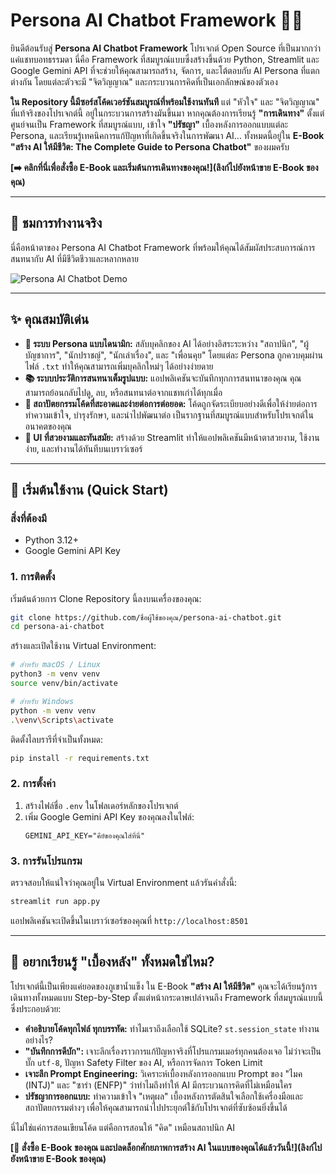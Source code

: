 # Persona AI Chatbot Framework 🤖✨

ยินดีต้อนรับสู่ **Persona AI Chatbot Framework** โปรเจกต์ Open Source ที่เป็นมากกว่าแค่แชทบอทธรรมดา นี่คือ Framework ที่สมบูรณ์แบบซึ่งสร้างขึ้นด้วย Python, Streamlit และ Google Gemini API ที่จะช่วยให้คุณสามารถสร้าง, จัดการ, และโต้ตอบกับ AI Persona ที่แตกต่างกัน โดยแต่ละตัวจะมี "จิตวิญญาณ" และกระบวนการคิดที่เป็นเอกลักษณ์ของตัวเอง

**ใน Repository นี้มีซอร์สโค้ดเวอร์ชันสมบูรณ์ที่พร้อมใช้งานทันที** แต่ "หัวใจ" และ "จิตวิญญาณ" ที่แท้จริงของโปรเจกต์นี้ อยู่ในกระบวนการสร้างมันขึ้นมา หากคุณต้องการเรียนรู้ **"การเดินทาง"** ตั้งแต่ศูนย์จนเป็น Framework ที่สมบูรณ์แบบ, เข้าใจ **"ปรัชญา"** เบื้องหลังการออกแบบแต่ละ Persona, และเรียนรู้เทคนิคการแก้ปัญหาที่เกิดขึ้นจริงในการพัฒนา AI... ทั้งหมดนี้อยู่ใน **E-Book "สร้าง AI ให้มีชีวิต: The Complete Guide to Persona Chatbot"** ของผมครับ

**[➡️ คลิกที่นี่เพื่อสั่งซื้อ E-Book และเริ่มต้นการเดินทางของคุณ!](ลิงก์ไปยังหน้าขาย E-Book ของคุณ)**

---
## 🎥 ชมการทำงานจริง

นี่คือหน้าตาของ Persona AI Chatbot Framework ที่พร้อมให้คุณได้สัมผัสประสบการณ์การสนทนากับ AI ที่มีชีวิตชีวาและหลากหลาย

![Persona AI Chatbot Demo](https'://raw.githubusercontent.com/ชื่อผู้ใช้ของคุณ/persona-ai-chatbot/main/assets/01.png')

---

## ✨ คุณสมบัติเด่น

*   **🧠 ระบบ Persona แบบไดนามิก:** สลับบุคลิกของ AI ได้อย่างอิสระระหว่าง "สถาปนิก", "ผู้บัญชาการ", "นักปราชญ์", "นักเล่าเรื่อง", และ "เพื่อนคุย" โดยแต่ละ Persona ถูกควบคุมผ่านไฟล์ `.txt` ทำให้คุณสามารถเพิ่มบุคลิกใหม่ๆ ได้อย่างง่ายดาย
*   **📚 ระบบประวัติการสนทนาเต็มรูปแบบ:** แอปพลิเคชันจะบันทึกทุกการสนทนาของคุณ คุณสามารถย้อนกลับไปดู, ลบ, หรือสนทนาต่อจากแชทเก่าได้ทุกเมื่อ
*   **🧩 สถาปัตยกรรมโค้ดที่สะอาดและง่ายต่อการต่อยอด:** โค้ดถูกจัดระเบียบอย่างดีเพื่อให้ง่ายต่อการทำความเข้าใจ, บำรุงรักษา, และนำไปพัฒนาต่อ เป็นรากฐานที่สมบูรณ์แบบสำหรับโปรเจกต์ในอนาคตของคุณ
*   **🎨 UI ที่สวยงามและทันสมัย:** สร้างด้วย Streamlit ทำให้แอปพลิเคชันมีหน้าตาสวยงาม, ใช้งานง่าย, และทำงานได้ทันทีบนเบราว์เซอร์

---

## 🚀 เริ่มต้นใช้งาน (Quick Start)

### สิ่งที่ต้องมี
*   Python 3.12+
*   Google Gemini API Key

### 1. การติดตั้ง

เริ่มต้นด้วยการ Clone Repository นี้ลงบนเครื่องของคุณ:
```bash
git clone https://github.com/ชื่อผู้ใช้ของคุณ/persona-ai-chatbot.git
cd persona-ai-chatbot
```

สร้างและเปิดใช้งาน Virtual Environment:
```bash
# สำหรับ macOS / Linux
python3 -m venv venv
source venv/bin/activate

# สำหรับ Windows
python -m venv venv
.\venv\Scripts\activate
```

ติดตั้งไลบรารีที่จำเป็นทั้งหมด:
```bash
pip install -r requirements.txt
```

### 2. การตั้งค่า

1.  สร้างไฟล์ชื่อ `.env` ในโฟลเดอร์หลักของโปรเจกต์
2.  เพิ่ม Google Gemini API Key ของคุณลงในไฟล์:
    ```
    GEMINI_API_KEY="คีย์ของคุณใส่ที่นี่"
    ```

### 3. การรันโปรแกรม

ตรวจสอบให้แน่ใจว่าคุณอยู่ใน Virtual Environment แล้วรันคำสั่งนี้:
```bash
streamlit run app.py
```

แอปพลิเคชันจะเปิดขึ้นในเบราว์เซอร์ของคุณที่ `http://localhost:8501`

---

## 📖 อยากเรียนรู้ "เบื้องหลัง" ทั้งหมดใช่ไหม?

โปรเจกต์นี้เป็นเพียงแค่ยอดของภูเขาน้ำแข็ง ใน E-Book **"สร้าง AI ให้มีชีวิต"** คุณจะได้เรียนรู้การเดินทางทั้งหมดแบบ Step-by-Step ตั้งแต่หน้ากระดาษเปล่าจนถึง Framework ที่สมบูรณ์แบบนี้ ซึ่งประกอบด้วย:

*   **คำอธิบายโค้ดทุกไฟล์ ทุกบรรทัด:** ทำไมเราถึงเลือกใช้ SQLite? `st.session_state` ทำงานอย่างไร?
*   **"บันทึกการดีบัก":** เจาะลึกเรื่องราวการแก้ปัญหาจริงที่โปรแกรมเมอร์ทุกคนต้องเจอ ไม่ว่าจะเป็นบั๊ก `utf-8`, ปัญหา Safety Filter ของ AI, หรือการจัดการ Token Limit
*   **เจาะลึก Prompt Engineering:** วิเคราะห์เบื้องหลังการออกแบบ Prompt ของ "ไมค (INTJ)" และ "ซาร่า (ENFP)" ว่าทำไมถึงทำให้ AI มีกระบวนการคิดที่ไม่เหมือนใคร
*   **ปรัชญาการออกแบบ:** ทำความเข้าใจ "เหตุผล" เบื้องหลังการตัดสินใจเลือกใช้เครื่องมือและสถาปัตยกรรมต่างๆ เพื่อให้คุณสามารถนำไปประยุกต์ใช้กับโปรเจกต์ที่ซับซ้อนยิ่งขึ้นได้

นี่ไม่ใช่แค่การสอนเขียนโค้ด แต่คือการสอนให้ "คิด" เหมือนสถาปนิก AI

**[🚀 สั่งซื้อ E-Book ของคุณ และปลดล็อกศักยภาพการสร้าง AI ในแบบของคุณได้แล้ววันนี้!](ลิงก์ไปยังหน้าขาย E-Book ของคุณ)**